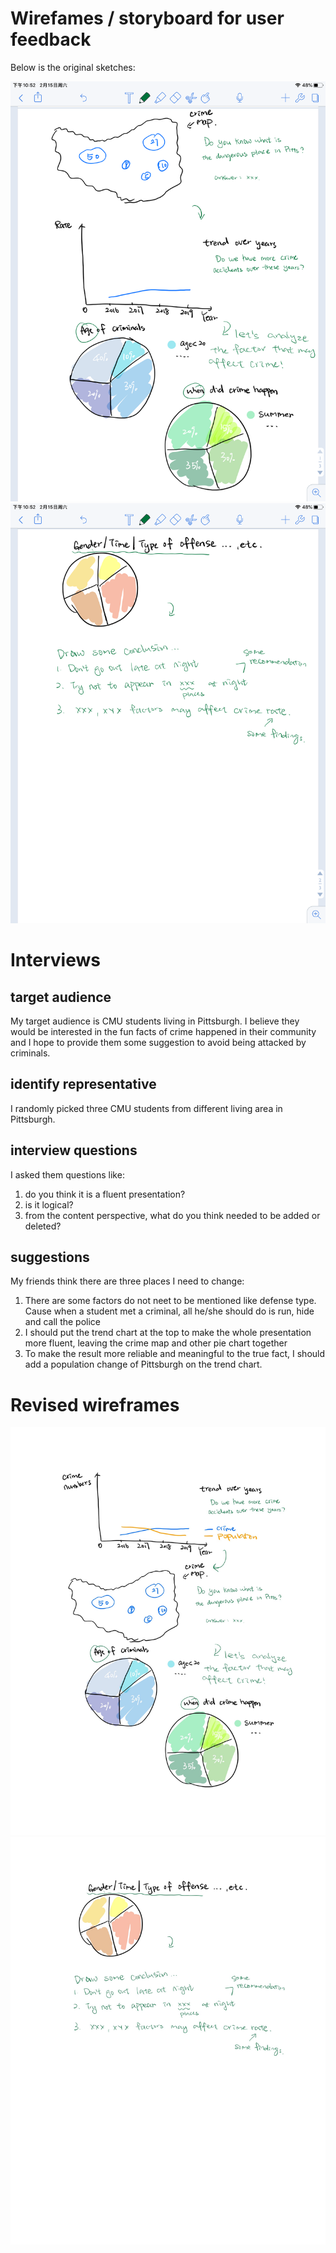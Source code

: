 # Wirefames / storyboard for user feedback

Below is the original sketches:

![original sketches](old-1.PNG)
![original sketches](old-2.PNG)

# Interviews

## target audience
My target audience is CMU students living in Pittsburgh. I believe they would be interested in the fun facts of crime happened in their community and I hope to provide them some suggestion to avoid being attacked by criminals.

## identify representative
I randomly picked three CMU students from different living area in Pittsburgh. 

## interview questions
I asked them questions like:
1. do you think it is a fluent presentation? 
2. is it logical? 
3. from the content perspective, what do you think needed to be added or deleted? 

## suggestions
My friends think there are three places I need to change:
1. There are some factors do not neet to be mentioned like defense type. Cause when a student met a criminal, all he/she should do is run, hide and call the police
2. I should put the trend chart at the top to make the whole presentation more fluent, leaving the crime map and other pie chart together
3. To make the result more reliable and meaningful to the true fact, I should add a population change of Pittsburgh on the trend chart. 

# Revised wireframes
![revised sketches](new-1.JPG)
![revised sketches](new-2.JPG)

